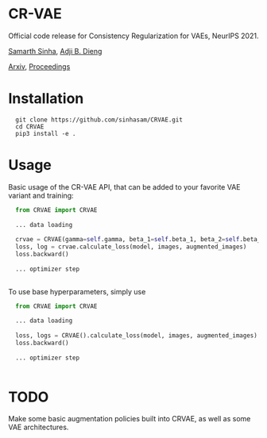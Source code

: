 # CR-VAE
Official code release for Consistency Regularization for VAEs, NeurIPS 2021.

[Samarth Sinha](https://www.samsinha.me/), [Adji B. Dieng](https://adjidieng.github.io/)

[Arxiv](https://arxiv.org/abs/2105.14859),  [Proceedings](https://papers.nips.cc/paper/2021/hash/6c19e0a6da12dc02239312f151072ddd-Abstract.html)

# Installation

```
  git clone https://github.com/sinhasam/CRVAE.git
  cd CRVAE
  pip3 install -e .
```
  
# Usage

Basic usage of the CR-VAE API, that can be added to your favorite VAE variant and training:

```python
  from CRVAE import CRVAE
  
  ... data loading
  
  crvae = CRVAE(gamma=self.gamma, beta_1=self.beta_1, beta_2=self.beta_2)
  loss, log = crvae.calculate_loss(model, images, augmented_images)
  loss.backward()
  
  ... optimizer step
  
```

To use base hyperparameters, simply use

```python
  from CRVAE import CRVAE
  
  ... data loading
  
  loss, logs = CRVAE().calculate_loss(model, images, augmented_images)
  loss.backward()
  
  ... optimizer step
  
```

# TODO

Make some basic augmentation policies built into CRVAE, as well as some VAE architectures.
